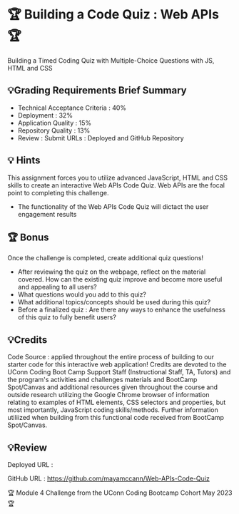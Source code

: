 #  🏆 Building a Code Quiz : Web APIs 🏆
Building a Timed Coding Quiz with Multiple-Choice Questions with JS, HTML and CSS

## 💡Grading Requirements Brief Summary

* Technical Acceptance Criteria : 40%
* Deployment : 32%
* Application Quality : 15%
* Repository Quality : 13%
* Review : Submit URLs : Deployed and GitHub Repository


## 💡 Hints

This assignment forces you to utilize advanced JavaScript, HTML and CSS skills to create an interactive Web APIs Code Quiz. Web APIs are the focal point to completing this challenge.

* The functionality of the Web APIs Code Quiz will dictact the user engagement results


## 🏆 Bonus

Once the challenge is completed, create additional quiz questions!

* After reviewing the quiz on the webpage, reflect on the material covered. How can the existing quiz improve and become more useful and appealing to all users?
* What questions would you add to this quiz?
* What additional topics/concepts should be used during this quiz?
* Before a finalized quiz : Are there any ways to enhance the usefulness of this quiz to fully benefit users?


## 💡Credits

Code Source : applied throughout the entire process of building to our starter code for this interactive web application! Credits are devoted to the UConn Coding Boot Camp Support Staff (Instructional Staff, TA, Tutors) and the program's activities and challenges materials and BootCamp Spot/Canvas and additional resources given throughout the course and outside research utilizing the Google Chrome browser of information relating to examples of HTML elements, CSS selectors and properties, but most importantly, JavaScript coding skills/methods. Further information utiliized when building from this functional code received from BootCamp Spot/Canvas. 

## 💡Review

Deployed URL : 

GitHub URL : https://github.com/mayamccann/Web-APIs-Code-Quiz


🏆 Module 4 Challenge from the UConn Coding Bootcamp Cohort May 2023 🏆